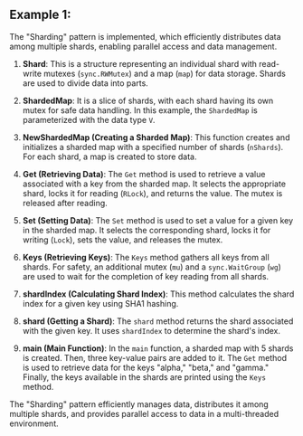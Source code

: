## Example 1:

The "Sharding" pattern is implemented, which efficiently distributes data among multiple shards, enabling parallel access and data management.

1. **Shard**: This is a structure representing an individual shard with read-write mutexes (`sync.RWMutex`) and a map (`map`) for data storage. Shards are used to divide data into parts.

2. **ShardedMap**: It is a slice of shards, with each shard having its own mutex for safe data handling. In this example, the `ShardedMap` is parameterized with the data type `V`.

3. **NewShardedMap (Creating a Sharded Map)**: This function creates and initializes a sharded map with a specified number of shards (`nShards`). For each shard, a map is created to store data.

4. **Get (Retrieving Data)**: The `Get` method is used to retrieve a value associated with a key from the sharded map. It selects the appropriate shard, locks it for reading (`RLock`), and returns the value. The mutex is released after reading.

5. **Set (Setting Data)**: The `Set` method is used to set a value for a given key in the sharded map. It selects the corresponding shard, locks it for writing (`Lock`), sets the value, and releases the mutex.

6. **Keys (Retrieving Keys)**: The `Keys` method gathers all keys from all shards. For safety, an additional mutex (`mu`) and a `sync.WaitGroup` (`wg`) are used to wait for the completion of key reading from all shards.

7. **shardIndex (Calculating Shard Index)**: This method calculates the shard index for a given key using SHA1 hashing.

8. **shard (Getting a Shard)**: The `shard` method returns the shard associated with the given key. It uses `shardIndex` to determine the shard's index.

9. **main (Main Function)**: In the `main` function, a sharded map with 5 shards is created. Then, three key-value pairs are added to it. The `Get` method is used to retrieve data for the keys "alpha," "beta," and "gamma." Finally, the keys available in the shards are printed using the `Keys` method.

The "Sharding" pattern efficiently manages data, distributes it among multiple shards, and provides parallel access to data in a multi-threaded environment.
